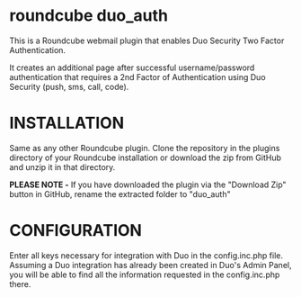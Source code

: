 roundcube duo_auth
==================

This is a Roundcube webmail plugin that enables Duo Security Two Factor Authentication.

It creates an additional page after successful username/password authentication that requires a 2nd Factor of Authentication using Duo Security (push, sms, call, code).

INSTALLATION
============
Same as any other Roundcube plugin. Clone the repository in the plugins directory of your Roundcube installation or download the zip from GitHub and unzip it in that directory.

**PLEASE NOTE -** If you have downloaded the plugin via the "Download Zip" button in GitHub, rename the extracted folder to "duo_auth"

CONFIGURATION
=============
Enter all keys necessary for integration with Duo in the config.inc.php file.
Assuming a Duo integration has already been created in Duo's Admin Panel, you will be able to find all the information requested in the config.inc.php there.

